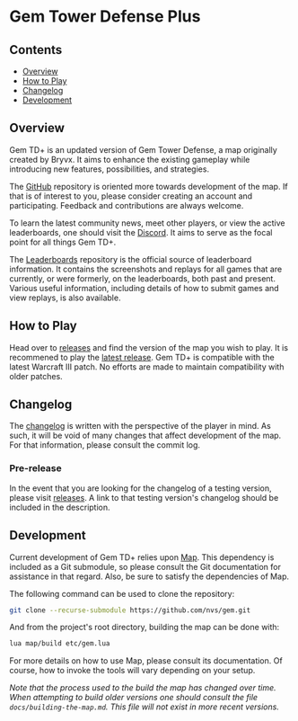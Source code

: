# Gem Tower Defense Plus

## Contents

- [Overview](#overview)
- [How to Play](#how-to-play)
- [Changelog](#changelog)
- [Development](#development)

## Overview

Gem TD+ is an updated version of Gem Tower Defense, a map originally
created by Bryvx. It aims to enhance the existing gameplay while
introducing new features, possibilities, and strategies.

The [GitHub] repository is oriented more towards development of the map.
If that is of interest to you, please consider creating an account and
participating. Feedback and contributions are always welcome.

To learn the latest community news, meet other players, or view the active
leaderboards, one should visit the [Discord]. It aims to serve as the
focal point for all things Gem TD+.

The [Leaderboards] repository is the official source of leaderboard
information. It contains the screenshots and replays for all games that
are currently, or were formerly, on the leaderboards, both past and
present. Various useful information, including details of how to submit
games and view replays, is also available.

## How to Play

Head over to [releases] and find the version of the map you wish to play.
It is recommened to play the [latest release]. Gem TD+ is compatible with
the latest Warcraft III patch. No efforts are made to maintain
compatibility with older patches.

## Changelog

The [changelog](CHANGELOG.md) is written with the perspective of the
player in mind. As such, it will be void of many changes that affect
development of the map. For that information, please consult the commit
log.

### Pre-release

In the event that you are looking for the changelog of a testing version,
please visit [releases]. A link to that testing version's changelog should
be included in the description.

## Development

Current development of Gem TD+ relies upon [Map]. This dependency is
included as a Git submodule, so please consult the Git documentation for
assistance in that regard. Also, be sure to satisfy the dependencies of
Map.

The following command can be used to clone the repository:

```sh
git clone --recurse-submodule https://github.com/nvs/gem.git
```

And from the project's root directory, building the map can be done with:

```sh
lua map/build etc/gem.lua
```

For more details on how to use Map, please consult its documentation. Of
course, how to invoke the tools will vary depending on your setup.

_Note that the process used to the build the map has changed over time.
When attempting to build older versions one should consult the file
`docs/building-the-map.md`. This file will not exist in more recent
versions._

[discord]: https://discord.gg/PxNNp77
[github]: https://github.com/nvs/gem
[latest release]: https://github.com/nvs/gem/releases/latest
[leaderboards]: https://github.com/nvs/gem-leaderboards
[map]: https://github.com/nvs/map
[releases]: https://github.com/nvs/gem/releases
